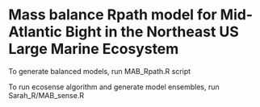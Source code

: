 # Mass balance Rpath model for Mid-Atlantic Bight in the Northeast US Large Marine Ecosystem

To generate balanced models, run MAB_Rpath.R script

To run ecosense algorithm and generate model ensembles, run Sarah_R/MAB_sense.R
